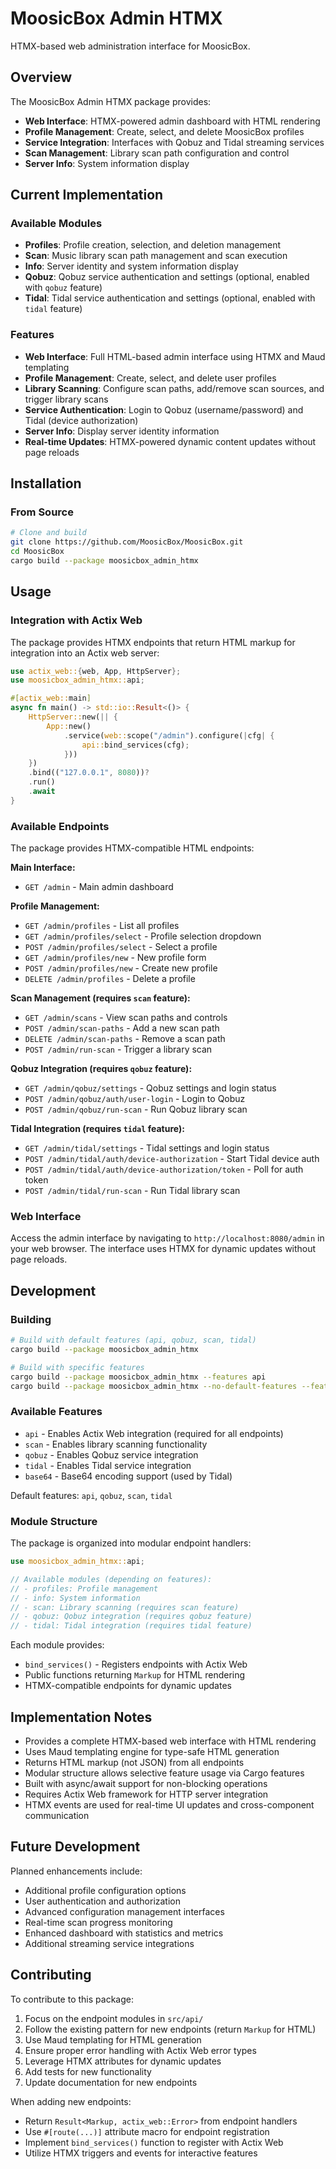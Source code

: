 # MoosicBox Admin HTMX

HTMX-based web administration interface for MoosicBox.

## Overview

The MoosicBox Admin HTMX package provides:

- **Web Interface**: HTMX-powered admin dashboard with HTML rendering
- **Profile Management**: Create, select, and delete MoosicBox profiles
- **Service Integration**: Interfaces with Qobuz and Tidal streaming services
- **Scan Management**: Library scan path configuration and control
- **Server Info**: System information display

## Current Implementation

### Available Modules

- **Profiles**: Profile creation, selection, and deletion management
- **Scan**: Music library scan path management and scan execution
- **Info**: Server identity and system information display
- **Qobuz**: Qobuz service authentication and settings (optional, enabled with `qobuz` feature)
- **Tidal**: Tidal service authentication and settings (optional, enabled with `tidal` feature)

### Features

- **Web Interface**: Full HTML-based admin interface using HTMX and Maud templating
- **Profile Management**: Create, select, and delete user profiles
- **Library Scanning**: Configure scan paths, add/remove scan sources, and trigger library scans
- **Service Authentication**: Login to Qobuz (username/password) and Tidal (device authorization)
- **Server Info**: Display server identity information
- **Real-time Updates**: HTMX-powered dynamic content updates without page reloads

## Installation

### From Source

```bash
# Clone and build
git clone https://github.com/MoosicBox/MoosicBox.git
cd MoosicBox
cargo build --package moosicbox_admin_htmx
```

## Usage

### Integration with Actix Web

The package provides HTMX endpoints that return HTML markup for integration into an Actix web server:

```rust
use actix_web::{web, App, HttpServer};
use moosicbox_admin_htmx::api;

#[actix_web::main]
async fn main() -> std::io::Result<()> {
    HttpServer::new(|| {
        App::new()
            .service(web::scope("/admin").configure(|cfg| {
                api::bind_services(cfg);
            }))
    })
    .bind(("127.0.0.1", 8080))?
    .run()
    .await
}
```

### Available Endpoints

The package provides HTMX-compatible HTML endpoints:

**Main Interface:**

- `GET /admin` - Main admin dashboard

**Profile Management:**

- `GET /admin/profiles` - List all profiles
- `GET /admin/profiles/select` - Profile selection dropdown
- `POST /admin/profiles/select` - Select a profile
- `GET /admin/profiles/new` - New profile form
- `POST /admin/profiles/new` - Create new profile
- `DELETE /admin/profiles` - Delete a profile

**Scan Management (requires `scan` feature):**

- `GET /admin/scans` - View scan paths and controls
- `POST /admin/scan-paths` - Add a new scan path
- `DELETE /admin/scan-paths` - Remove a scan path
- `POST /admin/run-scan` - Trigger a library scan

**Qobuz Integration (requires `qobuz` feature):**

- `GET /admin/qobuz/settings` - Qobuz settings and login status
- `POST /admin/qobuz/auth/user-login` - Login to Qobuz
- `POST /admin/qobuz/run-scan` - Run Qobuz library scan

**Tidal Integration (requires `tidal` feature):**

- `GET /admin/tidal/settings` - Tidal settings and login status
- `POST /admin/tidal/auth/device-authorization` - Start Tidal device auth
- `POST /admin/tidal/auth/device-authorization/token` - Poll for auth token
- `POST /admin/tidal/run-scan` - Run Tidal library scan

### Web Interface

Access the admin interface by navigating to `http://localhost:8080/admin` in your web browser. The interface uses HTMX for dynamic updates without page reloads.

## Development

### Building

```bash
# Build with default features (api, qobuz, scan, tidal)
cargo build --package moosicbox_admin_htmx

# Build with specific features
cargo build --package moosicbox_admin_htmx --features api
cargo build --package moosicbox_admin_htmx --no-default-features --features api,scan
```

### Available Features

- `api` - Enables Actix Web integration (required for all endpoints)
- `scan` - Enables library scanning functionality
- `qobuz` - Enables Qobuz service integration
- `tidal` - Enables Tidal service integration
- `base64` - Base64 encoding support (used by Tidal)

Default features: `api`, `qobuz`, `scan`, `tidal`

### Module Structure

The package is organized into modular endpoint handlers:

```rust
use moosicbox_admin_htmx::api;

// Available modules (depending on features):
// - profiles: Profile management
// - info: System information
// - scan: Library scanning (requires scan feature)
// - qobuz: Qobuz integration (requires qobuz feature)
// - tidal: Tidal integration (requires tidal feature)
```

Each module provides:

- `bind_services()` - Registers endpoints with Actix Web
- Public functions returning `Markup` for HTML rendering
- HTMX-compatible endpoints for dynamic updates

## Implementation Notes

- Provides a complete HTMX-based web interface with HTML rendering
- Uses Maud templating engine for type-safe HTML generation
- Returns HTML markup (not JSON) from all endpoints
- Modular structure allows selective feature usage via Cargo features
- Built with async/await support for non-blocking operations
- Requires Actix Web framework for HTTP server integration
- HTMX events are used for real-time UI updates and cross-component communication

## Future Development

Planned enhancements include:

- Additional profile configuration options
- User authentication and authorization
- Advanced configuration management interfaces
- Real-time scan progress monitoring
- Enhanced dashboard with statistics and metrics
- Additional streaming service integrations

## Contributing

To contribute to this package:

1. Focus on the endpoint modules in `src/api/`
2. Follow the existing pattern for new endpoints (return `Markup` for HTML)
3. Use Maud templating for HTML generation
4. Ensure proper error handling with Actix Web error types
5. Leverage HTMX attributes for dynamic updates
6. Add tests for new functionality
7. Update documentation for new endpoints

When adding new endpoints:

- Return `Result<Markup, actix_web::Error>` from endpoint handlers
- Use `#[route(...)]` attribute macro for endpoint registration
- Implement `bind_services()` function to register with Actix Web
- Utilize HTMX triggers and events for interactive features
